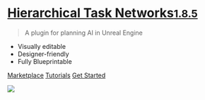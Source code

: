 <a href="#/changelog"><h1>Hierarchical Task Networks<small>1.8.5</small></h1></a>

> A plugin for planning AI in Unreal Engine

- Visually editable
- Designer-friendly
- Fully Blueprintable

[Marketplace](https://www.unrealengine.com/marketplace/product/29560d88937e4cd1a435f4b634890655)
[Tutorials](tutorials.md)
[Get Started](README.md)

<!-- background image -->
![](_media/bg.png)
